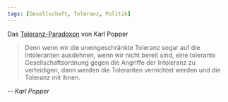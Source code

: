 ```yaml
---
tags: [Gesellschaft, Toleranz, Politik]
---
```


Das [Toleranz-Paradoxon](https://de.wikipedia.org/wiki/Toleranz-Paradoxon) von Karl Popper

> Denn wenn wir die uneingeschränkte Toleranz sogar auf die Intoleranten ausdehnen, wenn wir nicht bereit sind, eine tolerante Gesellschaftsordnung gegen die Angriffe der Intoleranz zu verteidigen, dann werden die Toleranten vernichtet werden und die Toleranz mit ihnen.
> 
-- <cite>Karl Popper</cite>